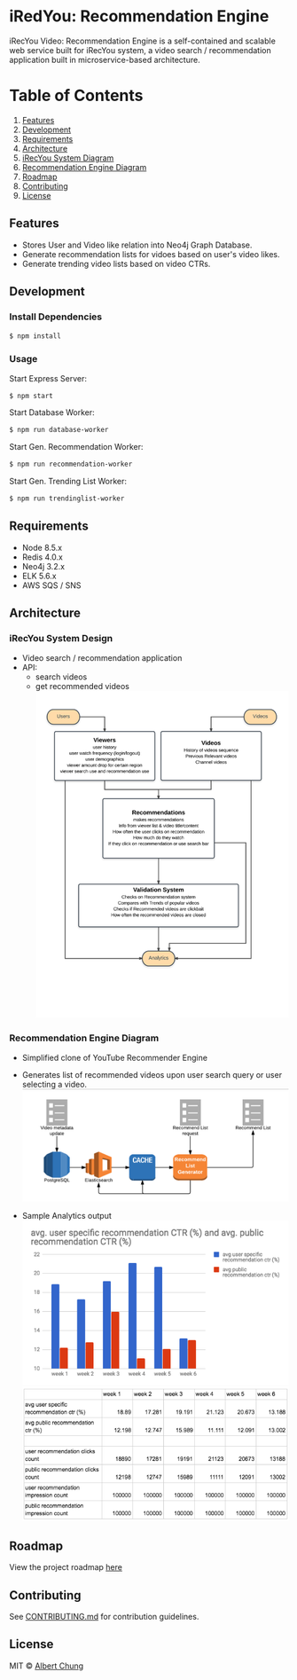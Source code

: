 # iRedYou: Recommendation Engine

iRecYou Video: Recommendation Engine is a self-contained and scalable web service built for iRecYou system, a video search / recommendation application built in microservice-based architecture.

# Table of Contents

1. [Features](#iRecYou)
1. [Development](#Development)
1. [Requirements](#Requirements)
1. [Architecture](#Architecture)
  1. [iRecYou System Diagram](#iRecYou-System-Design)
  1. [Recommendation Engine Diagram](#Recommendation-Engine-Diagram)
1. [Roadmap](#Roadmap)
1. [Contributing](#Contributing)
1. [License](#License)

## Features
- Stores User and Video like relation into Neo4j Graph Database.
- Generate recommendation lists for vidoes based on user's video likes.
- Generate trending video lists based on video CTRs.

## Development

### Install Dependencies

```sh
$ npm install
```

### Usage
Start Express Server:
```sh
$ npm start
```

Start Database Worker:
```sh
$ npm run database-worker
```

Start Gen. Recommendation Worker:
```sh
$ npm run recommendation-worker
```

Start Gen. Trending List Worker:
```sh
$ npm run trendinglist-worker
```

## Requirements

- Node 8.5.x
- Redis 4.0.x
- Neo4j 3.2.x
- ELK 5.6.x
- AWS SQS / SNS

## Architecture

### iRecYou System Design
- Video search / recommendation application
- API:
  - search videos
  - get recommended videos
![System Diagram](docs/img/Thesis.png)

### Recommendation Engine Diagram
- Simplified clone of YouTube Recommender Engine
- Generates list of recommended videos upon user search query or user selecting a video.
![Recommendation Engine Diagram](docs/img/iRecYou_RE_diagram.png)

- Sample Analytics output
![Analytics Output 1](docs/img/sample_analytics_output.png)
![Analytics Output 2](docs/img/sample_analytics_output2.png)

## Roadmap

View the project roadmap [here](docs/ROADMAP.md)

## Contributing

See [CONTRIBUTING.md](CONTRIBUTING.md) for contribution guidelines.

## License
MIT © [Albert Chung](https://github.com/aychung)

